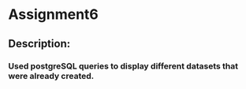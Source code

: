 # Assignment6

## Description:

### Used postgreSQL queries to display different datasets that were already created.
